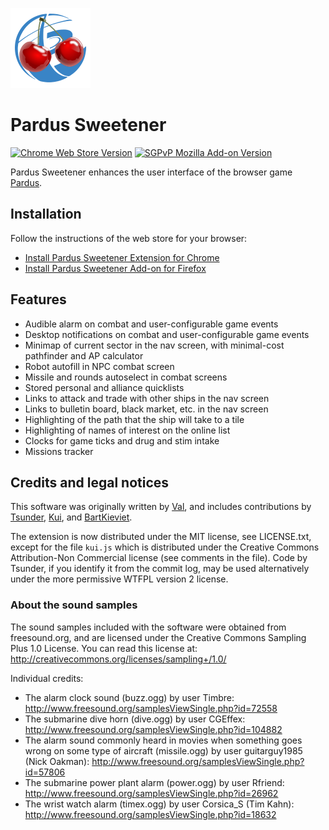 ![Pardus Sweetener Logo](https://github.com/valitas/Pardus-Sweetener/blob/master/chrome/icons/128.png?raw=true)

# Pardus Sweetener

[![Chrome Web Store Version](https://img.shields.io/chrome-web-store/v/ejnppkfdhdnchkcdblfddedelmbpoklo)](https://chromewebstore.google.com/detail/ejnppkfdhdnchkcdblfddedelmbpoklo)
[![SGPvP Mozilla Add-on Version](https://img.shields.io/amo/v/pardus-sweetener)
](https://addons.mozilla.org/en-US/firefox/addon/pardus-sweetener/)

Pardus Sweetener enhances the user interface of the browser game
[Pardus](https://www.pardus.at/).

## Installation

Follow the instructions of the web store for your browser:

* [Install Pardus Sweetener Extension for Chrome](https://chrome.google.com/webstore/detail/ejnppkfdhdnchkcdblfddedelmbpoklo)
* [Install Pardus Sweetener Add-on for Firefox](https://addons.mozilla.org/en-GB/firefox/addon/pardus-sweetener/)

## Features

 * Audible alarm on combat and user-configurable game events
 * Desktop notifications on combat and user-configurable game events
 * Minimap of current sector in the nav screen, with minimal-cost pathfinder and
   AP calculator
 * Robot autofill in NPC combat screen
 * Missile and rounds autoselect in combat screens
 * Stored personal and alliance quicklists
 * Links to attack and trade with other ships in the nav screen
 * Links to bulletin board, black market, etc. in the nav screen
 * Highlighting of the path that the ship will take to a tile
 * Highlighting of names of interest on the online list
 * Clocks for game ticks and drug and stim intake
 * Missions tracker

## Credits and legal notices

This software was originally written by [Val](https://github.com/valitas), and
includes contributions by [Tsunder](https://github.com/Tsunder),
[Kui](https://github.com/likuilin), and
[BartKieviet](https://github.com/BartKieviet).

The extension is now distributed under the MIT license, see LICENSE.txt, except
for the file `kui.js` which is distributed under the Creative Commons
Attribution-Non Commercial license (see comments in the file).  Code by Tsunder,
if you identify it from the commit log, may be used alternatively under the more
permissive WTFPL version 2 license.

### About the sound samples

The sound samples included with the software were obtained from freesound.org,
and are licensed under the Creative Commons Sampling Plus 1.0 License.  You can
read this license at: http://creativecommons.org/licenses/sampling+/1.0/

Individual credits:

 * The alarm clock sound (buzz.ogg) by user Timbre:
   http://www.freesound.org/samplesViewSingle.php?id=72558
 * The submarine dive horn (dive.ogg) by user CGEffex:
   http://www.freesound.org/samplesViewSingle.php?id=104882
 * The alarm sound commonly heard in movies when something goes wrong
   on some type of aircraft (missile.ogg) by user guitarguy1985 (Nick
   Oakman):
   http://www.freesound.org/samplesViewSingle.php?id=57806
 * The submarine power plant alarm (power.ogg) by user Rfriend:
   http://www.freesound.org/samplesViewSingle.php?id=26962
 * The wrist watch alarm (timex.ogg) by user Corsica_S (Tim Kahn):
   http://www.freesound.org/samplesViewSingle.php?id=18632
